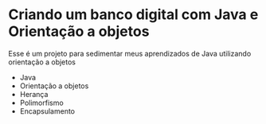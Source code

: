 # Criando um banco digital com Java e Orientação a objetos

<p>Esse é um projeto para sedimentar meus aprendizados de Java utilizando orientação a objetos</p>
<ul>
  <li>Java</li>
  <li>Orientação a objetos</li>
  <li>Herança</li>
  <li>Polimorfismo</li>
  <li>Encapsulamento</li>
</ul>